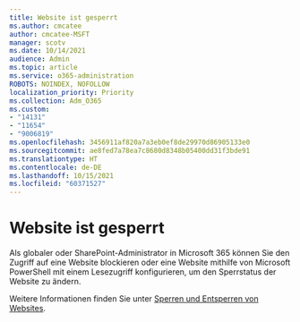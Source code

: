 ```yaml
---
title: Website ist gesperrt
ms.author: cmcatee
author: cmcatee-MSFT
manager: scotv
ms.date: 10/14/2021
audience: Admin
ms.topic: article
ms.service: o365-administration
ROBOTS: NOINDEX, NOFOLLOW
localization_priority: Priority
ms.collection: Adm_O365
ms.custom:
- "14131"
- "11654"
- "9006819"
ms.openlocfilehash: 3456911af820a7a3eb0ef8de29970d86905133e0
ms.sourcegitcommit: ae8fed7a78ea7c8680d8348b05400dd31f3bde91
ms.translationtype: HT
ms.contentlocale: de-DE
ms.lasthandoff: 10/15/2021
ms.locfileid: "60371527"
---
```

# <a name="site-is-locked"></a>Website ist gesperrt

Als globaler oder SharePoint-Administrator in Microsoft 365 können Sie den Zugriff auf eine Website blockieren oder eine Website mithilfe von Microsoft PowerShell mit einem Lesezugriff konfigurieren, um den Sperrstatus der Website zu ändern.

Weitere Informationen finden Sie unter [Sperren und Entsperren von Websites](https://docs.microsoft.com/sharepoint/manage-lock-status).